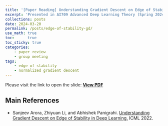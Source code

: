 ```yaml
---
title: '[Paper Reading] Understanding Gradient Descent on Edge of Stability in Deep Learning'
excerpt: 'Presented in AI709 Advanced Deep Learning Theory (Spring 2024)'
collections: posts
date: 2024-03-20
permalink: /posts/edge-of-stability-gd/
use_math: true
toc:      true
toc_sticky: true
categories:
    - paper review
    - group meeting
tags:
    - edge of stability
    - normalized gradient descent
---
```


Please visit the link to open the slide:  [**View PDF**](/files/courseworks/AI709presentation-HanseulCho-GDonEoS.pdf)

## Main References

* Sanjeev Arora, Zhiyuan Li, and Abhishek Panigrahi. [Understanding Gradient Descent on Edge of Stability in Deep Learning.](https://arxiv.org/abs/2205.09745) ICML 2022.
